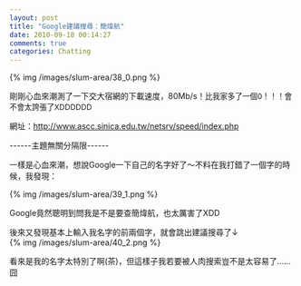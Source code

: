 ```yaml
---
layout: post
title: "Google建議搜尋：簡煒航"
date: 2010-09-18 00:14:27
comments: true
categories: Chatting
---
```

<p>{% img /images/slum-area/38_0.png %}</p><p>剛剛心血來潮測了一下交大宿網的下載速度，80Mb/s！<span style="font-size: 13.1944px;">比我家多了一個0！！！會不會太誇張了XDDDDDD</span></p><p>網址：<a href="http://www.ascc.sinica.edu.tw/netsrv/speed/index.php">http://www.ascc.sinica.edu.tw/netsrv/speed/index.php</a></p><p>------主題無關分隔限------</p><p>一樣是心血來潮，想說Google一下自己的名字好了～不料在我打錯了一個字的時候，我發現：</p><p>{% img /images/slum-area/39_1.png %}</p><p>Google竟然聰明到問我是不是要查簡煒航，也太厲害了XDD</p><p>後來又發現基本上輸入我名字的前兩個字，就會跳出建議搜尋了&darr;<br />{% img /images/slum-area/40_2.png %}</p><p>看來是我的名字太特別了啊(茶)，但這樣子我若要被人肉搜索豈不是太容易了&hellip;&hellip;囧</p>
